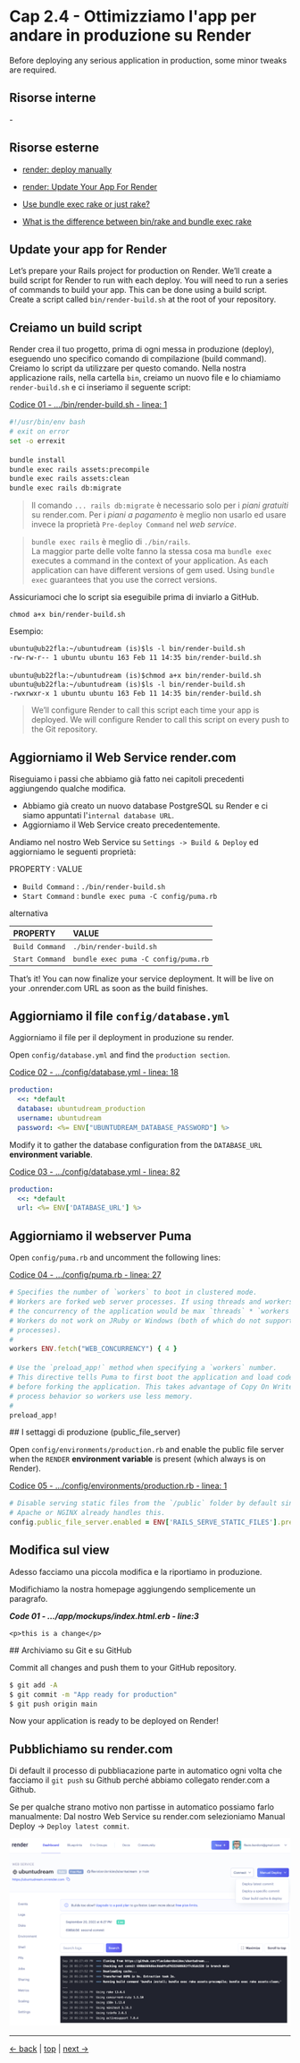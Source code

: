 # <a name="top"></a> Cap 2.4 - Ottimizziamo l'app per andare in produzione su Render

Before deploying any serious application in production, some minor tweaks are required.



## Risorse interne

-[]()



## Risorse esterne

- [render: deploy manually](https://docs.render.com/deploy-rails#deploy-manually)
- [render: Update Your App For Render](https://render.com/docs/deploy-rails#update-your-app-for-render)

- [Use bundle exec rake or just rake?](https://stackoverflow.com/questions/8275885/use-bundle-exec-rake-or-just-rake#answer-8275912)
- [What is the difference between bin/rake and bundle exec rake](https://stackoverflow.com/questions/29192130/what-is-the-difference-between-bin-rake-and-bundle-exec-rake)



## Update your app for Render

Let’s prepare your Rails project for production on Render. We’ll create a build script for Render to run with each deploy.
You will need to run a series of commands to build your app. This can be done using a build script. Create a script called `bin/render-build.sh` at the root of your repository.



## Creiamo un build script

Render crea il tuo progetto, prima di ogni messa in produzione (deploy), eseguendo uno specifico comando di compilazione (build command). 
Creiamo lo script da utilizzare per questo comando.
Nella nostra applicazione rails, nella cartella `bin`, creiamo un nuovo file e lo chiamiamo `render-build.sh` e ci inseriamo il seguente script:

[Codice 01 - .../bin/render-build.sh - linea: 1]()

```sh
#!/usr/bin/env bash
# exit on error
set -o errexit

bundle install
bundle exec rails assets:precompile
bundle exec rails assets:clean
bundle exec rails db:migrate
```

> Il comando `... rails db:migrate` è necessario solo per i *piani gratuiti* su render.com.
> Per i *piani a pagamento* è meglio non usarlo ed usare invece la proprietà `Pre-deploy Command` nel *web service*.

> `bundle exec rails` è meglio di `./bin/rails`.  
> La maggior parte delle volte fanno la stessa cosa ma `bundle exec` executes a command in the context of your application. As each application can have different versions of gem used. Using `bundle exec` guarantees that you use the correct versions.


Assicuriamoci che lo script sia eseguibile prima di inviarlo a GitHub.

```shell
chmod a+x bin/render-build.sh
```

Esempio:

```shell
ubuntu@ub22fla:~/ubuntudream (is)$ls -l bin/render-build.sh
-rw-rw-r-- 1 ubuntu ubuntu 163 Feb 11 14:35 bin/render-build.sh

ubuntu@ub22fla:~/ubuntudream (is)$chmod a+x bin/render-build.sh
ubuntu@ub22fla:~/ubuntudream (is)$ls -l bin/render-build.sh
-rwxrwxr-x 1 ubuntu ubuntu 163 Feb 11 14:35 bin/render-build.sh
```

> We’ll configure Render to call this script each time your app is deployed.
> We will configure Render to call this script on every push to the Git repository.



## Aggiorniamo il Web Service render.com

Riseguiamo i passi che abbiamo già fatto nei capitoli precedenti aggiungendo qualche modifica.

- Abbiamo già creato un nuovo database PostgreSQL su Render 
  e ci siamo appuntati l'`internal database URL`.
- Aggiorniamo il Web Service creato precedentemente.

Andiamo nel nostro Web Service su `Settings -> Build & Deploy` ed aggiorniamo le seguenti proprietà:

PROPERTY    : VALUE
- `Build Command` :	`./bin/render-build.sh`
- `Start Command` :	`bundle exec puma -C config/puma.rb`

alternativa

PROPERTY        | VALUE
| :---          | :--- 
`Build Command` | `./bin/render-build.sh`
`Start Command` | `bundle exec puma -C config/puma.rb`

That’s it! You can now finalize your service deployment. It will be live on your .onrender.com URL as soon as the build finishes.





## Aggiorniamo il file `config/database.yml`

Aggiorniamo il file per il deployment in produzione su render.

Open `config/database.yml` and find the `production section`. 

[Codice 02 - .../config/database.yml - linea: 18]()

```yaml
production:
  <<: *default
  database: ubuntudream_production
  username: ubuntudream
  password: <%= ENV["UBUNTUDREAM_DATABASE_PASSWORD"] %>
```


Modify it to gather the database configuration from the `DATABASE_URL` **environment variable**.

[Codice 03 - .../config/database.yml - linea: 82]()

```yaml
production:
  <<: *default
  url: <%= ENV['DATABASE_URL'] %>
```





## Aggiorniamo il webserver Puma

Open `config/puma.rb` and uncomment the following lines:

[Codice 04 - .../config/puma.rb - linea: 27]()

```ruby
# Specifies the number of `workers` to boot in clustered mode.
# Workers are forked web server processes. If using threads and workers together
# the concurrency of the application would be max `threads` * `workers`.
# Workers do not work on JRuby or Windows (both of which do not support
# processes).
#
workers ENV.fetch("WEB_CONCURRENCY") { 4 }

# Use the `preload_app!` method when specifying a `workers` number.
# This directive tells Puma to first boot the application and load code
# before forking the application. This takes advantage of Copy On Write
# process behavior so workers use less memory.
#
preload_app!
```




## I settaggi di produzione (public_file_server)

Open `config/environments/production.rb` and enable the public file server when the `RENDER` **environment variable** is present (which always is on Render).

[Codice 05 - .../config/environments/production.rb - linea: 1]()

```ruby
# Disable serving static files from the `/public` folder by default since
# Apache or NGINX already handles this.
config.public_file_server.enabled = ENV['RAILS_SERVE_STATIC_FILES'].present? || ENV['RENDER'].present?
```







## Modifica sul view

Adesso facciamo una piccola modifica e la riportiamo in produzione.

Modifichiamo la nostra homepage aggiungendo semplicemente un paragrafo.

***Code 01 - .../app/mockups/index.html.erb - line:3***

```html+erb
<p>this is a change</p>
```



## Archiviamo su Git e su GitHub

Commit all changes and push them to your GitHub repository. 

```bash
$ git add -A
$ git commit -m "App ready for production"
$ git push origin main
```

Now your application is ready to be deployed on Render!



## Pubblichiamo su render.com

Di default il processo di pubbliacazione parte in automatico ogni volta che facciamo il `git push` su Github perché abbiamo collegato render.com a Github.

Se per qualche strano motivo non partisse in automatico possiamo farlo manualmente:
Dal nostro Web Service su render.com selezioniamo Manual Deploy -> `Deploy latest commit`.

![fig01](https://github.com/flaviobordonidev/leanpubabrandnewcms/blob/master/ubuntudream/02-production/04_fig01-deploy_latest_commit.png)



---

[<- back](https://github.com/flaviobordonidev/leanpubabrandnewcms/blob/master/ubuntudream/02-production/03_00-render_first_deployment-it.md)
 | [top](#top) |
[next ->](https://github.com/flaviobordonidev/leanpubabrandnewcms/blob/master/ubuntudream/02-production/05_00-production_with_render-it.md)
